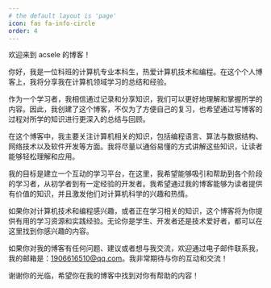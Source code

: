 ```yaml
---
# the default layout is 'page'
icon: fas fa-info-circle
order: 4
---
```


欢迎来到 acsele 的博客！

你好，我是一位科班的计算机专业本科生，热爱计算机技术和编程。在这个个人博客上，我将分享我在计算机领域学习的总结和经验。

作为一个学习者，我相信通过记录和分享知识，我们可以更好地理解和掌握所学的内容。因此，我创建了这个博客，不仅为了方便自己的复习，也希望通过写博客的过程对所学的知识进行更深入的总结与回顾。

在这个博客中，我主要关注计算机相关的知识，包括编程语言、算法与数据结构、网络技术以及软件开发等方面。我将尽量以通俗易懂的方式讲解这些知识，让读者能够轻松理解和应用。

我的目标是建立一个互动的学习平台，在这里，我希望能够吸引和帮助到各个阶段的学习者，从初学者到有一定经验的开发者。我希望通过我的博客能够为读者提供有价值的知识，并且激发他们对计算机科学的兴趣和热情。

如果你对计算机技术和编程感兴趣，或者正在学习相关的知识，这个博客将为你提供有用的学习资源和实践经验。无论你是学生、开发者还是技术爱好者，都可以在这里找到你感兴趣的内容。

如果你对我的博客有任何问题、建议或者想与我交流，欢迎通过电子邮件联系我，我的邮箱是：[1906616510@qq.com](mailto:1906616510@qq.com)。我非常期待与你的互动和交流！

谢谢你的光临，希望你在我的博客中找到对你有帮助的内容！
